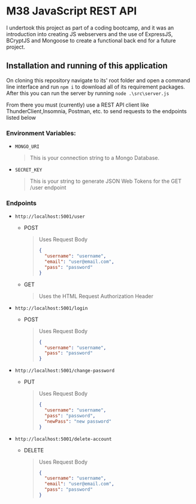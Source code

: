 # M38 JavaScript REST API

I undertook this project as part of a coding bootcamp, and it was an introduction into creating JS webservers and the use of ExpressJS, BCryptJS and Mongoose to create a functional back end for a future project.

## Installation and running of this application

On cloning this repository navigate to its' root folder and open a command line interface and run `npm i` to download all of its requirement packages.
After this you can run the server by running `node .\src\server.js`

From there you must (currently) use a REST API client like ThunderClient,Insomnia, Postman, etc. to send requests to the endpoints listed below

### Environment Variables:

- `MONGO_URI`
  > This is your connection string to a Mongo Database.
- `SECRET_KEY`
  > This is your string to generate JSON Web Tokens for the GET /user endpoint

### Endpoints

- `http://localhost:5001/user`
  - POST
    > Uses Request Body
    >
    > ```json
    > {
    > 	"username": "username",
    > 	"email": "user@email.com",
    > 	"pass": "password"
    > }
    > ```
  - GET
    > Uses the HTML Request Authorization Header
- `http://localhost:5001/login`
  - POST
    > Uses Request Body
    >
    > ```json
    > {
    > 	"username": "username",
    > 	"pass": "password"
    > }
    > ```
- `http://localhost:5001/change-password`

  - PUT
    > Uses Request Body
    >
    > ```json
    > {
    > 	"username": "username",
    > 	"pass": "password",
    > 	"newPass": "new password"
    > }
    > ```

- `http://localhost:5001/delete-account`
  - DELETE
    > Uses Request Body
    >
    > ```json
    > {
    > 	"username": "username",
    > 	"email": "user@email.com",
    > 	"pass": "password"
    > }
    > ```